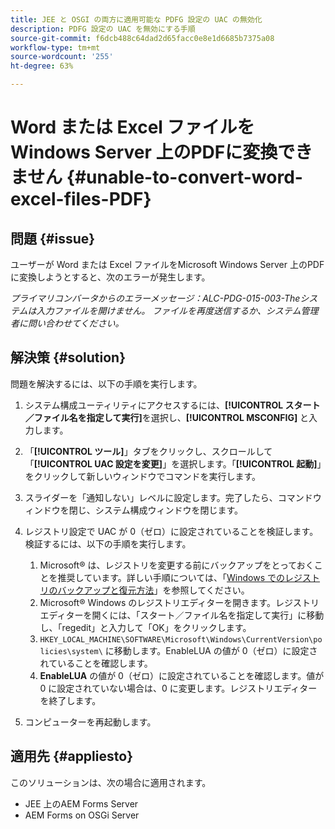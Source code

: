 ```yaml
---
title: JEE と OSGI の両方に適用可能な PDFG 設定の UAC の無効化
description: PDFG 設定の UAC を無効にする手順
source-git-commit: f6dcb488c64dad2d65facc0e8e1d6685b7375a08
workflow-type: tm+mt
source-wordcount: '255'
ht-degree: 63%

---
```


# Word または Excel ファイルを Windows Server 上のPDFに変換できません {#unable-to-convert-word-excel-files-PDF}

## 問題 {#issue}

ユーザーが Word または Excel ファイルをMicrosoft Windows Server 上のPDFに変換しようとすると、次のエラーが発生します。

*プライマリコンバータからのエラーメッセージ：ALC-PDG-015-003-Theシステムは入力ファイルを開けません。 ファイルを再度送信するか、システム管理者に問い合わせてください。*


## 解決策 {#solution}

問題を解決するには、以下の手順を実行します。
1. システム構成ユーティリティにアクセスするには、**[!UICONTROL スタート／ファイル名を指定して実行]**&#x200B;を選択し、**[!UICONTROL MSCONFIG]** と入力します。
1. 「**[!UICONTROL ツール]**」タブをクリックし、スクロールして「**[!UICONTROL UAC 設定を変更]**」を選択します。「**[!UICONTROL 起動]**」をクリックして新しいウィンドウでコマンドを実行します。
1. スライダーを「通知しない」レベルに設定します。完了したら、コマンドウィンドウを閉じ、システム構成ウィンドウを閉じます。
1. レジストリ設定で UAC が 0（ゼロ）に設定されていることを検証します。検証するには、以下の手順を実行します。

   1. Microsoft® は、レジストリを変更する前にバックアップをとっておくことを推奨しています。詳しい手順については、「[Windows でのレジストリのバックアップと復元方法](https://support.microsoft.com/ja-jp/help/322756)」を参照してください。
   1. Microsoft® Windows のレジストリエディターを開きます。レジストリエディターを開くには、「スタート／ファイル名を指定して実行」に移動し、「regedit」と入力して「OK」をクリックします。
   1. `HKEY_LOCAL_MACHINE\SOFTWARE\Microsoft\Windows\CurrentVersion\policies\system\` に移動します。EnableLUA の値が 0（ゼロ）に設定されていることを確認します。
   1. **EnableLUA** の値が 0（ゼロ）に設定されていることを確認します。値が 0 に設定されていない場合は、0 に変更します。レジストリエディターを終了します。

1. コンピューターを再起動します。

## 適用先 {#appliesto}

このソリューションは、次の場合に適用されます。
* JEE 上のAEM Forms Server
* AEM Forms on OSGi Server